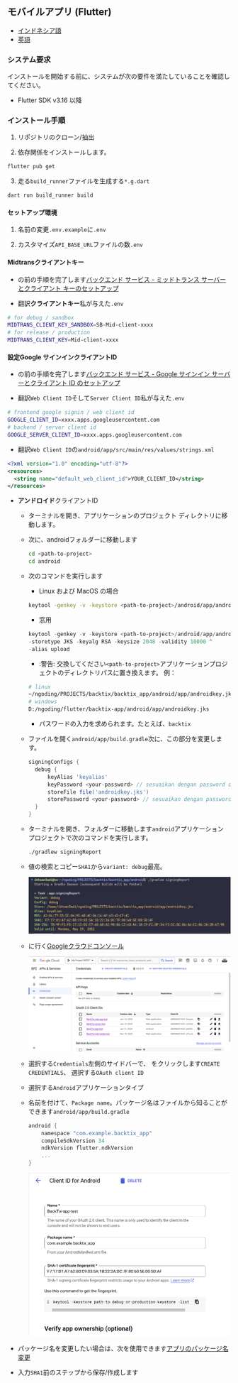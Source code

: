 ## モバイルアプリ (Flutter)

-   [インドネシア語](mobile-app.md)
-   [英語](mobile-app.en.md)

### システム要求

インストールを開始する前に、システムが次の要件を満たしていることを確認してください。

-   Flutter SDK v3.16 以降

### インストール手順

1.  リポジトリのクローン/抽出

2.  依存関係をインストールします。

```bash
flutter pub get
```

3.  走る`build_runner`ファイルを生成する`*.g.dart`

```bash
dart run build_runner build
```

#### セットアップ環境

1.  名前の変更`.env.example`に`.env`

2.  カスタマイズ`API_BASE_URL`ファイルの数`.env`

#### Midtransクライアントキー

-   の前の手順を完了します[バックエンド サービス - ミッドトランス サーバーとクライアント キーのセットアップ](api-service.md#setup-midtrans-server--client-key)

-   翻訳**クライアントキー**私が与えた`.env`

```sh
# for debug / sandbox
MIDTRANS_CLIENT_KEY_SANDBOX=SB-Mid-client-xxxx
# for release / production
MIDTRANS_CLIENT_KEY=Mid-client-xxxx
```

#### 設定**Google サインイン**クライアントID

-   の前の手順を完了します[バックエンド サービス - Google サインイン サーバーとクライアント ID のセットアップ](api-service.md#setup-google-sign-in-server--client-id)

-   翻訳`Web Client ID`そして`Server Client ID`私が与えた`.env`

```sh
# frontend google signin / web client id
GOOGLE_CLIENT_ID=xxxx.apps.googleusercontent.com
# backend / server client id
GOOGLE_SERVER_CLIENT_ID=xxxx.apps.googleusercontent.com
```

-   翻訳`Web Client ID`の`android/app/src/main/res/values/strings.xml`

```xml
<?xml version="1.0" encoding="utf-8"?>
<resources>
  <string name="default_web_client_id">YOUR_CLIENT_ID</string> 
</resources>
```

-   **アンドロイド**クライアントID

    -   ターミナルを開き、アプリケーションのプロジェクト ディレクトリに移動します。

    -   次に、androidフォルダーに移動します

        ```bash
        cd <path-to-project>
        cd android
        ```

    -   次のコマンドを実行します

        -   Linux および MacOS の場合

        ```bash
        keytool -genkey -v -keystore <path-to-project>/android/app/androidkey.jks -keyalg RSA -keysize 2048 -validity 10000 -alias keyalias

        ```

        -   窓用

        ```powershell
        keytool -genkey -v -keystore <path-to-project>/android/app/androidkey.jks ^
        -storetype JKS -keyalg RSA -keysize 2048 -validity 10000 ^
        -alias upload
        ```

        -   :警告: 交換してください`<path-to-project>`アプリケーションプロジェクトのディレクトリパスに置き換えます。
            例：

        ```bash
        # linux
        ~/ngoding/PROJECTS/backtix/backtix_app/android/app/androidkey.jks
        # windows
        D:/ngoding/flutter/backtix-app/android/app/androidkey.jks
        ```

        -   パスワードの入力を求められます。たとえば、`backtix`

    -   ファイルを開く`android/app/build.gradle`次に、この部分を変更します。
        ```gradle
        signingConfigs {
          debug {
              keyAlias 'keyalias'
              keyPassword <your-password> // sesuaikan dengan password dari langkah sebelumnya
              storeFile file('androidkey.jks')
              storePassword <your-password> // sesuaikan dengan password dari langkah sebelumnya
          }
        }
        ```

    -   ターミナルを開き、フォルダーに移動します`android`アプリケーション プロジェクトで次のコマンドを実行します。

        ```bash
        ./gradlew signingReport
        ```

    -   値の検索とコピー`SHA1`から`variant: debug`最高。

        ![Terminal](/assets/Screenshot_5.png)

    -   に行く[Googleクラウドコンソール](https://console.cloud.google.com)

        ![Cloud Console](/assets/Screenshot_2.png)

    -   選択する`Credentials`左側のサイドバーで、 をクリックします`CREATE CREDENTIALS`、 選択する`OAuth client ID`

    -   選択する`Android`アプリケーションタイプ

    -   名前を付けて、`Package name`。パッケージ名はファイルから知ることができます`android/app/build.gradle`

        ```gradle
        android {
            namespace "com.example.backtix_app"
            compileSdkVersion 34
            ndkVersion flutter.ndkVersion
            ...
        }
        ```

        ![Cloud Console](/assets/Screenshot_6.png)


-   パッケージ名を変更したい場合は、次を使用できます[アプリのパッケージ名変更](https://pub.dev/packages/change_app_package_name)

-   入力`SHA1`前のステップから保存/作成します

